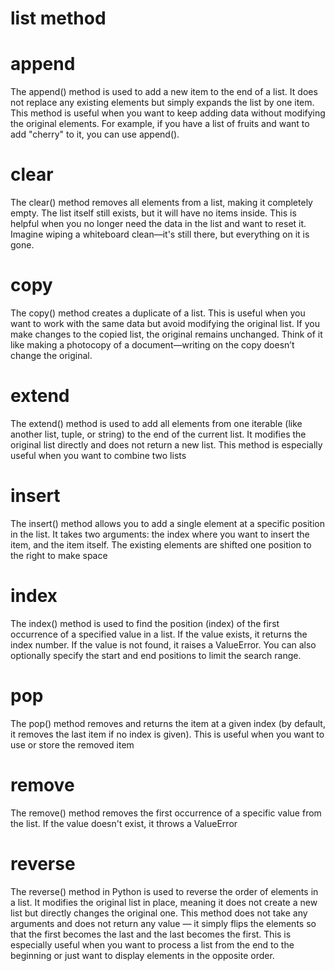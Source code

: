 
# list method

# append
The append() method is used to add a new item to the end of a list. It does not replace any existing elements but simply expands the list by one item. This method is useful when you want to keep adding data without modifying the original elements. For example, if you have a list of fruits and want to add "cherry" to it, you can use append().





# clear
The clear() method removes all elements from a list, making it completely empty. The list itself still exists, but it will have no items inside. This is helpful when you no longer need the data in the list and want to reset it. Imagine wiping a whiteboard clean—it's still there, but everything on it is gone.

















# copy
The copy() method creates a duplicate of a list. This is useful when you want to work with the same data but avoid modifying the original list. If you make changes to the copied list, the original remains unchanged. Think of it like making a photocopy of a document—writing on the copy doesn’t change the original.

# extend
The extend() method is used to add all elements from one iterable (like another list, tuple, or string) to the end of the current list. It modifies the original list directly and does not return a new list. This method is especially useful when you want to combine two lists


# insert
The insert() method allows you to add a single element at a specific position in the list. It takes two arguments: the index where you want to insert the item, and the item itself. The existing elements are shifted one position to the right to make space





# index
The index() method is used to find the position (index) of the first occurrence of a specified value in a list. If the value exists, it returns the index number. If the value is not found, it raises a ValueError. You can also optionally specify the start and end positions to limit the search range. 




# pop
The pop() method removes and returns the item at a given index (by default, it removes the last item if no index is given). This is useful when you want to use or store the removed item




# remove
The remove() method removes the first occurrence of a specific value from the list. If the value doesn't exist, it throws a ValueError




# reverse
The reverse() method in Python is used to reverse the order of elements in a list. It modifies the original list in place, meaning it does not create a new list but directly changes the original one. This method does not take any arguments and does not return any value — it simply flips the elements so that the first becomes the last and the last becomes the first. This is especially useful when you want to process a list from the end to the beginning or just want to display elements in the opposite order.